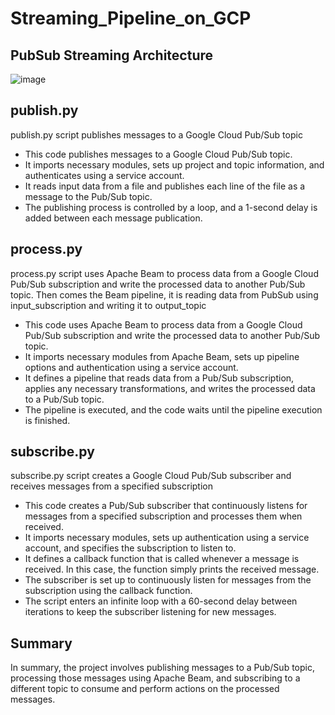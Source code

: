 # Streaming_Pipeline_on_GCP


## PubSub Streaming Architecture
![image](https://github.com/janaom/Streaming_Pipeline_on_GCP/assets/83917694/889166ce-862d-42a7-927e-66d3d4eaf2ed)

## publish.py 
publish.py script publishes messages to a Google Cloud Pub/Sub topic
  - This code publishes messages to a Google Cloud Pub/Sub topic.
  - It imports necessary modules, sets up project and topic information, and authenticates using a service account.
  - It reads input data from a file and publishes each line of the file as a message to the Pub/Sub topic.
  - The publishing process is controlled by a loop, and a 1-second delay is added between each message publication.

## process.py
process.py script uses Apache Beam to process data from a Google Cloud Pub/Sub subscription and write the processed data to another Pub/Sub topic. Then comes the Beam pipeline, it is reading data from PubSub using input_subscription and writing it to output_topic
  - This code uses Apache Beam to process data from a Google Cloud Pub/Sub subscription and write the processed data to another Pub/Sub topic.
  - It imports necessary modules from Apache Beam, sets up pipeline options and authentication using a service account.
  - It defines a pipeline that reads data from a Pub/Sub subscription, applies any necessary transformations, and writes the processed data to a Pub/Sub topic.
  - The pipeline is executed, and the code waits until the pipeline execution is finished.

## subscribe.py
subscribe.py script creates a Google Cloud Pub/Sub subscriber and receives messages from a specified subscription
  - This code creates a Pub/Sub subscriber that continuously listens for messages from a specified subscription and processes them when received.
  - It imports necessary modules, sets up authentication using a service account, and specifies the subscription to listen to.
  - It defines a callback function that is called whenever a message is received. In this case, the function simply prints the received message.
  - The subscriber is set up to continuously listen for messages from the subscription using the callback function.
  - The script enters an infinite loop with a 60-second delay between iterations to keep the subscriber listening for new messages.

## Summary
In summary, the project involves publishing messages to a Pub/Sub topic, processing those messages using Apache Beam, and subscribing to a different topic to consume and perform actions on the processed messages.
